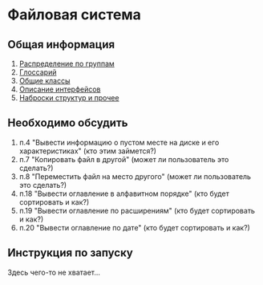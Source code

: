 # Файловая система
## Общая информация

1. [Распределение по группам](groups.md) 
2. [Глоссарий](glossary.md)
3. [Общие классы](common.md)
4. [Описание интерфейсов](interfaces.md)
5. [Наброски структур и прочее](temp.md) 

## Необходимо обсудить

1. п.4 "Вывести информацию о пустом месте на диске и его характеристиках" (кто этим займется?)
2. п.7 "Копировать файл в другой" (может ли пользователь это сделать?)
3. п.8 "Переместить файл на место другого" (может ли пользователь это сделать?)
4. п.18 "Вывести оглавление в алфавитном порядке" (кто будет сортировать и как?)
5. п.19 "Вывести оглавление по расширениям" (кто будет сортировать и как?)
6. п.20 "Вывести оглавление по дате" (кто будет сортировать и как?)

## Инструкция по запуску

Здесь чего-то не хватает...